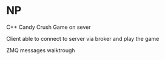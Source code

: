 # NP

C++ Candy Crush Game on sever

Client able to connect to server via broker and play the game


ZMQ messages walktrough

